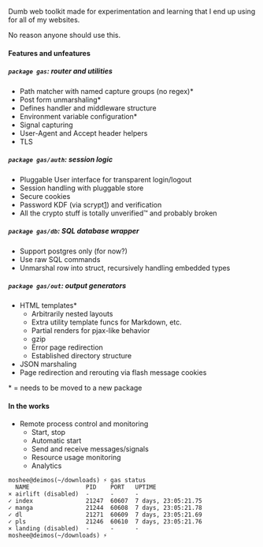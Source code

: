 Dumb web toolkit made for experimentation and learning that I end up using for all of my websites.

No reason anyone should use this.

#### Features and unfeatures

##### `package gas`: router and utilities

- Path matcher with named capture groups (no regex)*
- Post form unmarshaling*
- Defines handler and middleware structure
- Environment variable configuration*
- Signal capturing
- User-Agent and Accept header helpers
- TLS

##### `package gas/auth`: session logic

- Pluggable User interface for transparent login/logout
- Session handling with pluggable store
- Secure cookies
- Password KDF (via scrypt[1]) and verification
- All the crypto stuff is totally unverified™ and probably broken

[1]: http://www.tarsnap.com/scrypt.html

##### `package gas/db`: SQL database wrapper

- Support postgres only (for now?)
- Use raw SQL commands
- Unmarshal row into struct, recursively handling embedded types

##### `package gas/out`: output generators

- HTML templates*
	- Arbitrarily nested layouts
	- Extra utility template funcs for Markdown, etc.
	- Partial renders for pjax-like behavior
	- gzip
	- Error page redirection
	- Established directory structure
- JSON marshaling
- Page redirection and rerouting via flash message cookies

\* = needs to be moved to a new package

#### In the works

- Remote process control and monitoring
	- Start, stop
	- Automatic start
	- Send and receive messages/signals
	- Resource usage monitoring
	- Analytics

```
moshee@deimos(~/downloads) ⚡ gas status
  NAME                PID    PORT   UPTIME
× airlift (disabled)  -      -      -
✓ index               21247  60607  7 days, 23:05:21.75
✓ manga               21244  60608  7 days, 23:05:21.78
✓ dl                  21271  60609  7 days, 23:05:21.69
✓ pls                 21246  60610  7 days, 23:05:21.76
× landing (disabled)  -      -      -
moshee@deimos(~/downloads) ⚡
```
